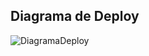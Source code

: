 ## Diagrama de Deploy
![DiagramaDeploy](https://github.com/user-attachments/assets/1f81ff6e-3792-4882-ada2-ed58dbb40369)
